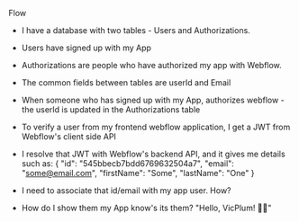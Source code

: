 Flow

- I have a database with two tables - Users and Authorizations.
- Users have signed up with my App
- Authorizations are people who have authorized my app with Webflow.
- The common fields between tables are userId and Email
- When someone who has signed up with my App, authorizes webflow - the userId is updated in the Authorizations table

- To verify a user from my frontend webflow application, I get a JWT from Webflow's client side API
- I resolve that JWT with Webflow's backend API, and it gives me details such as:
  {
  "id": "545bbecb7bdd6769632504a7",
  "email": "some@email.com",
  "firstName": "Some",
  "lastName": "One"
  }

- I need to associate that id/email with my app user. How?
- How do I show them my App know's its them? "Hello, VicPlum! 👋🏾"


